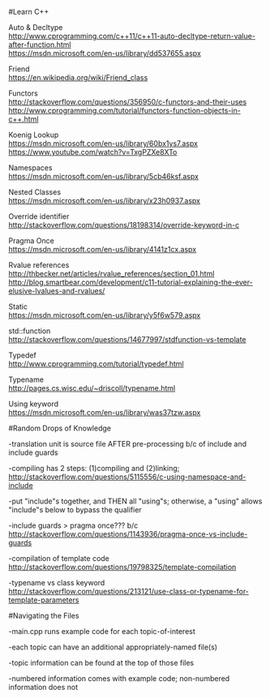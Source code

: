 #Learn C++

Auto & Decltype   
http://www.cprogramming.com/c++11/c++11-auto-decltype-return-value-after-function.html    
https://msdn.microsoft.com/en-us/library/dd537655.aspx

Friend    
https://en.wikipedia.org/wiki/Friend_class

Functors    
http://stackoverflow.com/questions/356950/c-functors-and-their-uses   
http://www.cprogramming.com/tutorial/functors-function-objects-in-c++.html

Koenig Lookup   
https://msdn.microsoft.com/en-us/library/60bx1ys7.aspx  
https://www.youtube.com/watch?v=TxgPZXe8XTo

Namespaces      
https://msdn.microsoft.com/en-us/library/5cb46ksf.aspx

Nested Classes  
https://msdn.microsoft.com/en-us/library/x23h0937.aspx

Override identifier   
http://stackoverflow.com/questions/18198314/override-keyword-in-c

Pragma Once			
https://msdn.microsoft.com/en-us/library/4141z1cx.aspx

Rvalue references   
http://thbecker.net/articles/rvalue_references/section_01.html    
http://blog.smartbear.com/development/c11-tutorial-explaining-the-ever-elusive-lvalues-and-rvalues/

Static					
https://msdn.microsoft.com/en-us/library/y5f6w579.aspx

std::function   
http://stackoverflow.com/questions/14677997/stdfunction-vs-template

Typedef   
http://www.cprogramming.com/tutorial/typedef.html

Typename    
http://pages.cs.wisc.edu/~driscoll/typename.html

Using keyword   
https://msdn.microsoft.com/en-us/library/was37tzw.aspx


#Random Drops of Knowledge

-translation unit is source file AFTER pre-processing b/c of include and include guards 

-compiling has 2 steps: (1)compiling and (2)linking;  http://stackoverflow.com/questions/5115556/c-using-namespace-and-include

-put "include"s together, and THEN all "using"s; otherwise, a "using" allows "include"s below to bypass the qualifier 

-include guards > pragma once??? b/c http://stackoverflow.com/questions/1143936/pragma-once-vs-include-guards

-compilation of template code http://stackoverflow.com/questions/19798325/template-compilation

-typename vs class keyword http://stackoverflow.com/questions/213121/use-class-or-typename-for-template-parameters

#Navigating the Files

-main.cpp runs example code for each topic-of-interest

-each topic can have an additional appropriately-named file(s)

-topic information can be found at the top of those files

-numbered information comes with example code; non-numbered information does not
